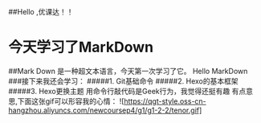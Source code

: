 ##Hello ,优课达！！
# 今天学习了MarkDown
##Mark Down 是一种超文本语言，今天第一次学习了它。
Hello MarkDown
###接下来我还会学习：
#####1. Git基础命令
#####2. Hexo的基本框架
#####3. Hexo更换主题
用命令行敲代码是Geek行为，我觉得还挺有趣
有点意思,下面这张gif可以形容我的心情：
![https://qgt-style.oss-cn-hangzhou.aliyuncs.com/newcoursep4/g1/g1-2-2/tenor.gif]
